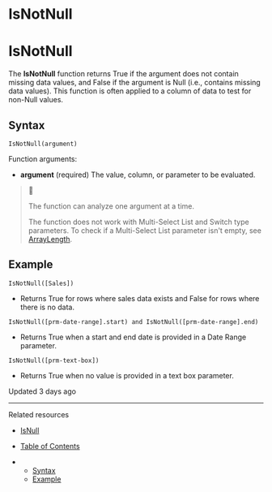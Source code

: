 # IsNotNull

# IsNotNull

The **IsNotNull** function returns True if the argument does not contain missing data values, and False if the argument is Null (i.e., contains missing data values). This function is often applied to a column of data to test for non-Null values.

## Syntax

```
IsNotNull(argument)
```

Function arguments:

* **argument** (required) The value, column, or parameter to be evaluated.

> 📘
>
> The function can analyze one argument at a time.
>
> The function does not work with Multi-Select List and Switch type parameters. To check if a Multi-Select List parameter isn't empty, see [ArrayLength](/docs/arraylength).

## Example

```
IsNotNull([Sales])
```

* Returns True for rows where sales data exists and False for rows where there is no data.

```
IsNotNull([prm-date-range].start) and IsNotNull([prm-date-range].end)
```

* Returns True when a start and end date is provided in a Date Range parameter.

```
IsNotNull([prm-text-box])
```

* Returns True when no value is provided in a text box parameter.

Updated 3 days ago

---

Related resources

* [IsNull](/docs/isnull)

* [Table of Contents](#)
* + [Syntax](#syntax)
  + [Example](#example)